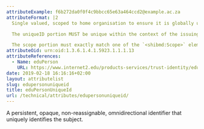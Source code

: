 ```yaml
---
attributeExample: f6b272da0f0f4c9bbcc65e63a464ccd2@example.ac.za
attributeFormat: |2
  Single valued, scoped to home organisation to ensure it is globally unique within the research and education sector. Should **not** be assumed to be a valid email address (see [_mail_](/technical/attributes/mail/)).

  The uniqueID portion MUST be unique within the context of the issuing identity system and MUST contain only alphanumeric characters (a-z, A-Z, 0-9). The length of the uniqueID portion MUST be less than or equal to 64 characters and consist only of alphanumeric characters.

  The scope portion must exactly match one of the `<shibmd:Scope>` elements in the [identity provider's metadata](/technical/saml2/idp-requirements/).
attributeOid: urn:oid:1.3.6.1.4.1.5923.1.1.1.13
attributeReferences:
  - Name: eduPerson
    URL: https://www.internet2.edu/products-services/trust-identity/eduperson-eduorg/#service-features
date: 2019-02-18 16:16:16+02:00
layout: attributelist
slug: edupersonuniqueid
title: eduPersonUniqueId
url: /technical/attributes/edupersonuniqueid/
---
```


A persistent, opaque, non-reassignable, omnidirectional identifier that uniquely identifies the subject.
